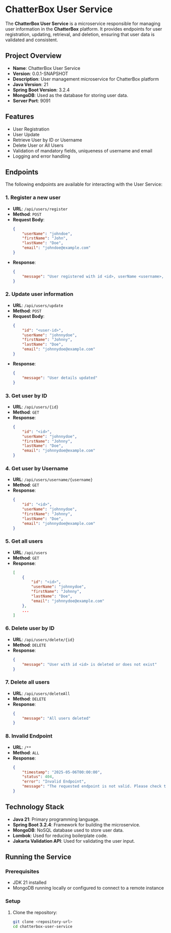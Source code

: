 # ChatterBox User Service

The **ChatterBox User Service** is a microservice responsible for managing user information in the **ChatterBox** platform. It provides endpoints for user registration, updating, retrieval, and deletion, ensuring that user data is validated and consistent.

## Project Overview

- **Name**: ChatterBox User Service
- **Version**: 0.0.1-SNAPSHOT
- **Description**: User management microservice for ChatterBox platform
- **Java Version**: 21
- **Spring Boot Version**: 3.2.4
- **MongoDB**: Used as the database for storing user data.
- **Server Port**: 9091

## Features

- User Registration
- User Update
- Retrieve User by ID or Username
- Delete User or All Users
- Validation of mandatory fields, uniqueness of username and email
- Logging and error handling

## Endpoints

The following endpoints are available for interacting with the User Service:

### 1. Register a new user
- **URL**: `/api/users/register`
- **Method**: `POST`
- **Request Body**:
    ```json
    {
        "userName": "johndoe",
        "firstName": "John",
        "lastName": "Doe",
        "email": "johndoe@example.com"
    }
    ```
- **Response**:
    ```json
    {
        "message": "User registered with id <id>, userName <username>, firstName <firstname>, lastName <lastname>, and email <email>"
    }
    ```

### 2. Update user information
- **URL**: `/api/users/update`
- **Method**: `POST`
- **Request Body**:
    ```json
    {
        "id": "<user-id>",
        "userName": "johnnydoe",
        "firstName": "Johnny",
        "lastName": "Doe",
        "email": "johnnydoe@example.com"
    }
    ```
- **Response**:
    ```json
    {
        "message": "User details updated"
    }
    ```

### 3. Get user by ID
- **URL**: `/api/users/{id}`
- **Method**: `GET`
- **Response**:
    ```json
    {
        "id": "<id>",
        "userName": "johnnydoe",
        "firstName": "Johnny",
        "lastName": "Doe",
        "email": "johnnydoe@example.com"
    }
    ```

### 4. Get user by Username
- **URL**: `/api/users/username/{username}`
- **Method**: `GET`
- **Response**:
    ```json
    {
        "id": "<id>",
        "userName": "johnnydoe",
        "firstName": "Johnny",
        "lastName": "Doe",
        "email": "johnnydoe@example.com"
    }
    ```

### 5. Get all users
- **URL**: `/api/users`
- **Method**: `GET`
- **Response**:
    ```json
    [
        {
            "id": "<id>",
            "userName": "johnnydoe",
            "firstName": "Johnny",
            "lastName": "Doe",
            "email": "johnnydoe@example.com"
        },
        ...
    ]
    ```

### 6. Delete user by ID
- **URL**: `/api/users/delete/{id}`
- **Method**: `DELETE`
- **Response**:
    ```json
    {
        "message": "User with id <id> is deleted or does not exist"
    }
    ```

### 7. Delete all users
- **URL**: `/api/users/deleteAll`
- **Method**: `DELETE`
- **Response**:
    ```json
    {
        "message": "All users deleted"
    }
    ```

### 8. Invalid Endpoint
- **URL**: `/**`
- **Method**: `ALL`
- **Response**:
    ```json
    {
        "timestamp": "2025-05-06T00:00:00",
        "status": 404,
        "error": "Invalid Endpoint",
        "message": "The requested endpoint is not valid. Please check the URL."
    }
    ```

## Technology Stack

- **Java 21**: Primary programming language.
- **Spring Boot 3.2.4**: Framework for building the microservice.
- **MongoDB**: NoSQL database used to store user data.
- **Lombok**: Used for reducing boilerplate code.
- **Jakarta Validation API**: Used for validating the user input.

## Running the Service

### Prerequisites

- JDK 21 installed
- MongoDB running locally or configured to connect to a remote instance

### Setup

1. Clone the repository:
   ```bash
   git clone <repository-url>
   cd chatterbox-user-service
